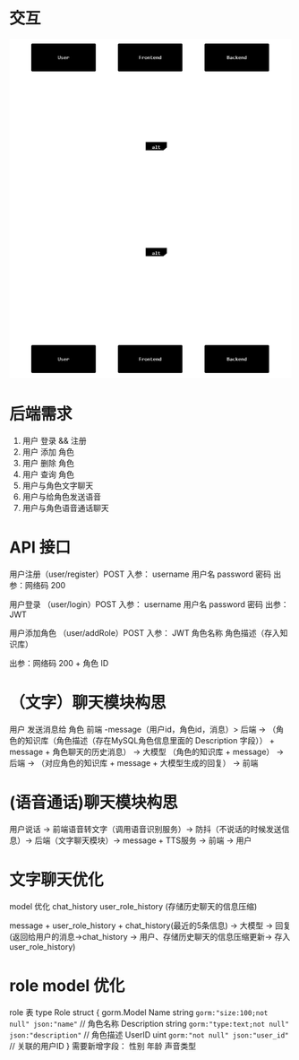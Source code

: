 # 交互
![alt text](交互.png)

# 后端需求
1. 用户 登录 && 注册
2. 用户 添加 角色
3. 用户 删除 角色
4. 用户 查询 角色
5. 用户与角色文字聊天
6. 用户与给角色发送语音
7. 用户与角色语音通话聊天

# API 接口
用户注册（user/register）POST
入参：
username 用户名
password 密码
出参：网络码 200

用户登录 （user/login）POST
入参：
username 用户名
password 密码
出参：JWT 


用户添加角色 （user/addRole）POST
入参：
JWT
角色名称
角色描述（存入知识库）

出参：网络码 200 + 角色 ID

# （文字）聊天模块构思
用户 发送消息给 角色
前端 -message（用户id，角色id，消息）> 后端 -> （角色的知识库（角色描述（存在MySQL角色信息里面的 Description 字段）） + message + 角色聊天的历史消息） -> 大模型 （角色的知识库 + message） -> 后端 -> （对应角色的知识库 + message + 大模型生成的回复） -> 前端


# (语音通话)聊天模块构思
用户说话 -> 前端语音转文字（调用语音识别服务）-> 防抖（不说话的时候发送信息）-> 后端（文字聊天模块）-> message + TTS服务 -> 前端 -> 用户


# 文字聊天优化
model 优化
chat_history
user_role_history (存储历史聊天的信息压缩)

message + user_role_history + chat_history(最近的5条信息) -> 大模型 -> 
回复(返回给用户的消息->chat_history -> 用户、存储历史聊天的信息压缩更新-> 存入user_role_history)







# role model 优化
role 表
type Role struct {
	gorm.Model
	Name        string `gorm:"size:100;not null" json:"name"`         // 角色名称
	Description string `gorm:"type:text;not null" json:"description"` // 角色描述
	UserID      uint   `gorm:"not null" json:"user_id"`               // 关联的用户ID
}
需要新增字段：
性别
年龄
声音类型